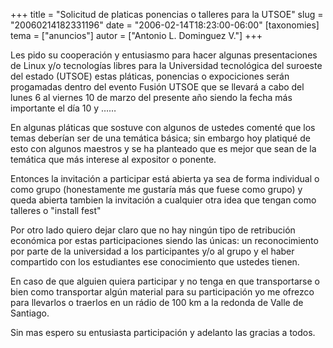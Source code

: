 +++
title = "Solicitud de platicas ponencias o talleres para la UTSOE"
slug = "20060214182331196"
date = "2006-02-14T18:23:00-06:00"
[taxonomies]
tema = ["anuncios"]
autor = ["Antonio L. Dominguez V."]
+++

Les pido su cooperación y entusiasmo para hacer algunas presentaciones
de Linux y/o tecnologías libres para la Universidad tecnológica del
suroeste del estado (UTSOE) estas pláticas, ponencias o expociciones
serán progamadas dentro del evento Fusión UTSOE que se llevará a cabo
del lunes 6 al viernes 10 de marzo del presente año siendo la fecha más
importante el día 10 y ……

<!-- more -->
En algunas pláticas que sostuve con algunos de ustedes comenté que los
temas deberían ser de una temática básica; sin embargo hoy platiqué de
esto con algunos maestros y se ha planteado que es mejor que sean de la
temática que más interese al expositor o ponente.

Entonces la invitación a participar está abierta ya sea de forma
individual o como grupo (honestamente me gustaría más que fuese como
grupo) y queda abierta tambien la invitación a cualquier otra idea que
tengan como talleres o "install fest"

Por otro lado quiero dejar claro que no hay ningún tipo de retribución
económica por estas participaciones siendo las únicas: un reconocimiento
por parte de la universidad a los participantes y/o al grupo y el haber
compartido con los estudiantes ese conocimiento que ustedes tienen.

En caso de que alguien quiera participar y no tenga en que transportarse
o bien como transportar algún material para su participación yo me
ofrezco para llevarlos o traerlos en un rádio de 100 km a la redonda de
Valle de Santiago.

Sin mas espero su entusiasta participación y adelanto las gracias a
todos.

